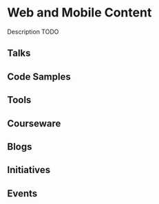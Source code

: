 # Web and Mobile Content

Description TODO

## Talks

## Code Samples

## Tools

## Courseware

## Blogs

## Initiatives

## Events
